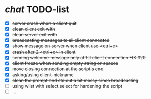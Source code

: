 # _chat_ TODO-list

- [x] ~~server crash when a client quit~~
- [x] ~~clean client exit with <ctrl-c>~~
- [x] ~~clean server exit with <ctrl-c>~~
- [x] ~~broadcasting messages to all client connected~~
- [x] ~~show message on server when client use <ctrl+c>~~
- [x] ~~crash after 2 <ctrl+c> in client~~
- [x] ~~sending welcome message only at 1st client connection FIX #20~~
- [x] ~~client freeze when sending empty string or spaces~~
- [x] ~~move closing connection at the script's end~~
- [x] ~~asking/using client-nickname~~
- [x] ~~clean the prompt and std.out a bit messy since broadcasting~~
- [ ] using wlist with select.select for hardening the script
- [ ] …
